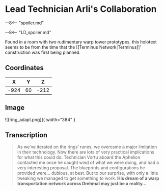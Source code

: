 # Lead Technician Arli's Collaboration

--8<-- "spoiler.md"

--8<-- "LD_spoiler.md"

Found in a room with two rudimentary warp tower prototypes, this holotext seems to be from the time that the [[Terminus Network|Terminus]]' construction was first being planned.

## Coordinates
| **X** | **Y** | **Z** |
| :---: | :---: | :---: |
| -924  |  60   | -212  |

## Image

![[ring_adapt.png]]{ width="384" }

## Transcription
> As we’ve iterated on the rings’ runes, we overcame a major limitation in their technology. Now there are lots of very practical implications for what this could do. Technician Vortu aboard the Aphelion contacted me once he caught wind of what we were doing, and had a very interesting proposal. The blueprints and configurations he provided were… dubious, at best. But to our surprise, with only a little tweaking we managed to get something to work. **His dream of a warp transportation network across Drehmal may just be a reality…**
